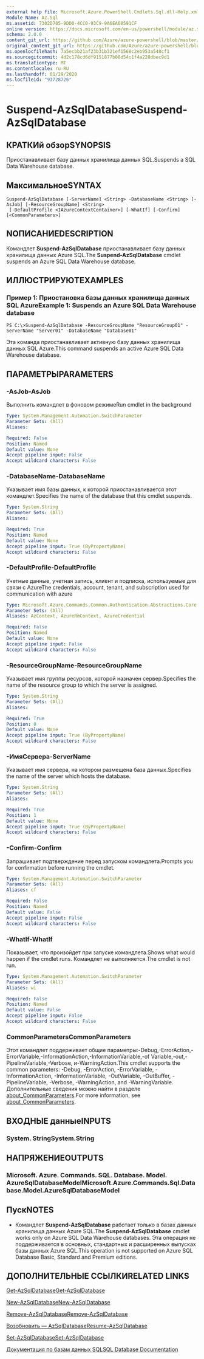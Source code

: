 ```yaml
---
external help file: Microsoft.Azure.PowerShell.Cmdlets.Sql.dll-Help.xml
Module Name: Az.Sql
ms.assetid: 7302D785-9DD0-4CC0-93C9-9A6EA60591CF
online version: https://docs.microsoft.com/en-us/powershell/module/az.sql/suspend-azsqldatabase
schema: 2.0.0
content_git_url: https://github.com/Azure/azure-powershell/blob/master/src/Sql/Sql/help/Suspend-AzSqlDatabase.md
original_content_git_url: https://github.com/Azure/azure-powershell/blob/master/src/Sql/Sql/help/Suspend-AzSqlDatabase.md
ms.openlocfilehash: 7a5ecbb21af23b31b321ef1568c2eb953a548cf1
ms.sourcegitcommit: 4d2c178cd6df9151877b08d54c1f4a228dbec9d1
ms.translationtype: MT
ms.contentlocale: ru-RU
ms.lasthandoff: 01/29/2020
ms.locfileid: "93728726"
---
```

# <span data-ttu-id="7db9f-101">Suspend-AzSqlDatabase</span><span class="sxs-lookup"><span data-stu-id="7db9f-101">Suspend-AzSqlDatabase</span></span>

## <span data-ttu-id="7db9f-102">КРАТКИй обзор</span><span class="sxs-lookup"><span data-stu-id="7db9f-102">SYNOPSIS</span></span>
<span data-ttu-id="7db9f-103">Приостанавливает базу данных хранилища данных SQL.</span><span class="sxs-lookup"><span data-stu-id="7db9f-103">Suspends a SQL Data Warehouse database.</span></span>

## <span data-ttu-id="7db9f-104">Максимальное</span><span class="sxs-lookup"><span data-stu-id="7db9f-104">SYNTAX</span></span>

```
Suspend-AzSqlDatabase [-ServerName] <String> -DatabaseName <String> [-AsJob] [-ResourceGroupName] <String>
 [-DefaultProfile <IAzureContextContainer>] [-WhatIf] [-Confirm] [<CommonParameters>]
```

## <span data-ttu-id="7db9f-105">NОПИСАНИЕ</span><span class="sxs-lookup"><span data-stu-id="7db9f-105">DESCRIPTION</span></span>
<span data-ttu-id="7db9f-106">Командлет **Suspend-AzSqlDatabase** приостанавливает базу данных хранилища данных Azure SQL.</span><span class="sxs-lookup"><span data-stu-id="7db9f-106">The **Suspend-AzSqlDatabase** cmdlet suspends an Azure SQL Data Warehouse database.</span></span>

## <span data-ttu-id="7db9f-107">ИЛЛЮСТРИРУЮТ</span><span class="sxs-lookup"><span data-stu-id="7db9f-107">EXAMPLES</span></span>

### <span data-ttu-id="7db9f-108">Пример 1: Приостановка базы данных хранилища данных SQL Azure</span><span class="sxs-lookup"><span data-stu-id="7db9f-108">Example 1: Suspends an Azure SQL Data Warehouse database</span></span>
```
PS C:\>Suspend-AzSqlDatabase -ResourceGroupName "ResourceGroup01" -ServerName "Server01" -DatabaseName "Database01"
```

<span data-ttu-id="7db9f-109">Эта команда приостанавливает активную базу данных хранилища данных SQL Azure.</span><span class="sxs-lookup"><span data-stu-id="7db9f-109">This command suspends an active Azure SQL Data Warehouse database.</span></span>

## <span data-ttu-id="7db9f-110">ПАРАМЕТРЫ</span><span class="sxs-lookup"><span data-stu-id="7db9f-110">PARAMETERS</span></span>

### <span data-ttu-id="7db9f-111">-AsJob</span><span class="sxs-lookup"><span data-stu-id="7db9f-111">-AsJob</span></span>
<span data-ttu-id="7db9f-112">Выполнить командлет в фоновом режиме</span><span class="sxs-lookup"><span data-stu-id="7db9f-112">Run cmdlet in the background</span></span>

```yaml
Type: System.Management.Automation.SwitchParameter
Parameter Sets: (All)
Aliases:

Required: False
Position: Named
Default value: None
Accept pipeline input: False
Accept wildcard characters: False
```

### <span data-ttu-id="7db9f-113">-DatabaseName</span><span class="sxs-lookup"><span data-stu-id="7db9f-113">-DatabaseName</span></span>
<span data-ttu-id="7db9f-114">Указывает имя базы данных, к которой приостанавливается этот командлет.</span><span class="sxs-lookup"><span data-stu-id="7db9f-114">Specifies the name of the database that this cmdlet suspends.</span></span>

```yaml
Type: System.String
Parameter Sets: (All)
Aliases:

Required: True
Position: Named
Default value: None
Accept pipeline input: True (ByPropertyName)
Accept wildcard characters: False
```

### <span data-ttu-id="7db9f-115">-DefaultProfile</span><span class="sxs-lookup"><span data-stu-id="7db9f-115">-DefaultProfile</span></span>
<span data-ttu-id="7db9f-116">Учетные данные, учетная запись, клиент и подписка, используемые для связи с Azure</span><span class="sxs-lookup"><span data-stu-id="7db9f-116">The credentials, account, tenant, and subscription used for communication with azure</span></span>

```yaml
Type: Microsoft.Azure.Commands.Common.Authentication.Abstractions.Core.IAzureContextContainer
Parameter Sets: (All)
Aliases: AzContext, AzureRmContext, AzureCredential

Required: False
Position: Named
Default value: None
Accept pipeline input: False
Accept wildcard characters: False
```

### <span data-ttu-id="7db9f-117">-ResourceGroupName</span><span class="sxs-lookup"><span data-stu-id="7db9f-117">-ResourceGroupName</span></span>
<span data-ttu-id="7db9f-118">Указывает имя группы ресурсов, которой назначен сервер.</span><span class="sxs-lookup"><span data-stu-id="7db9f-118">Specifies the name of the resource group to which the server is assigned.</span></span>

```yaml
Type: System.String
Parameter Sets: (All)
Aliases:

Required: True
Position: 0
Default value: None
Accept pipeline input: True (ByPropertyName)
Accept wildcard characters: False
```

### <span data-ttu-id="7db9f-119">-ИмяСервера</span><span class="sxs-lookup"><span data-stu-id="7db9f-119">-ServerName</span></span>
<span data-ttu-id="7db9f-120">Указывает имя сервера, на котором размещена база данных.</span><span class="sxs-lookup"><span data-stu-id="7db9f-120">Specifies the name of the server which hosts the database.</span></span>

```yaml
Type: System.String
Parameter Sets: (All)
Aliases:

Required: True
Position: 1
Default value: None
Accept pipeline input: True (ByPropertyName)
Accept wildcard characters: False
```

### <span data-ttu-id="7db9f-121">-Confirm</span><span class="sxs-lookup"><span data-stu-id="7db9f-121">-Confirm</span></span>
<span data-ttu-id="7db9f-122">Запрашивает подтверждение перед запуском командлета.</span><span class="sxs-lookup"><span data-stu-id="7db9f-122">Prompts you for confirmation before running the cmdlet.</span></span>

```yaml
Type: System.Management.Automation.SwitchParameter
Parameter Sets: (All)
Aliases: cf

Required: False
Position: Named
Default value: False
Accept pipeline input: False
Accept wildcard characters: False
```

### <span data-ttu-id="7db9f-123">-WhatIf</span><span class="sxs-lookup"><span data-stu-id="7db9f-123">-WhatIf</span></span>
<span data-ttu-id="7db9f-124">Показывает, что произойдет при запуске командлета.</span><span class="sxs-lookup"><span data-stu-id="7db9f-124">Shows what would happen if the cmdlet runs.</span></span>
<span data-ttu-id="7db9f-125">Командлет не выполняется.</span><span class="sxs-lookup"><span data-stu-id="7db9f-125">The cmdlet is not run.</span></span>

```yaml
Type: System.Management.Automation.SwitchParameter
Parameter Sets: (All)
Aliases: wi

Required: False
Position: Named
Default value: False
Accept pipeline input: False
Accept wildcard characters: False
```

### <span data-ttu-id="7db9f-126">CommonParameters</span><span class="sxs-lookup"><span data-stu-id="7db9f-126">CommonParameters</span></span>
<span data-ttu-id="7db9f-127">Этот командлет поддерживает общие параметры:-Debug,-ErrorAction,-ErrorVariable,-InformationAction,-InformationVariable,-of Variable,-out,-PipelineVariable,-Verbose, и-WarningAction.</span><span class="sxs-lookup"><span data-stu-id="7db9f-127">This cmdlet supports the common parameters: -Debug, -ErrorAction, -ErrorVariable, -InformationAction, -InformationVariable, -OutVariable, -OutBuffer, -PipelineVariable, -Verbose, -WarningAction, and -WarningVariable.</span></span> <span data-ttu-id="7db9f-128">Дополнительные сведения можно найти в разделе [about_CommonParameters](https://go.microsoft.com/fwlink/?LinkID=113216).</span><span class="sxs-lookup"><span data-stu-id="7db9f-128">For more information, see [about_CommonParameters](https://go.microsoft.com/fwlink/?LinkID=113216).</span></span>

## <span data-ttu-id="7db9f-129">ВХОДНЫЕ данные</span><span class="sxs-lookup"><span data-stu-id="7db9f-129">INPUTS</span></span>

### <span data-ttu-id="7db9f-130">System. String</span><span class="sxs-lookup"><span data-stu-id="7db9f-130">System.String</span></span>

## <span data-ttu-id="7db9f-131">НАПРЯЖЕНИЕ</span><span class="sxs-lookup"><span data-stu-id="7db9f-131">OUTPUTS</span></span>

### <span data-ttu-id="7db9f-132">Microsoft. Azure. Commands. SQL. Database. Model. AzureSqlDatabaseModel</span><span class="sxs-lookup"><span data-stu-id="7db9f-132">Microsoft.Azure.Commands.Sql.Database.Model.AzureSqlDatabaseModel</span></span>

## <span data-ttu-id="7db9f-133">Пуск</span><span class="sxs-lookup"><span data-stu-id="7db9f-133">NOTES</span></span>
* <span data-ttu-id="7db9f-134">Командлет **Suspend-AzSqlDatabase** работает только в базах данных хранилища данных Azure SQL.</span><span class="sxs-lookup"><span data-stu-id="7db9f-134">The **Suspend-AzSqlDatabase** cmdlet works only on Azure SQL Data Warehouse databases.</span></span> <span data-ttu-id="7db9f-135">Эта операция не поддерживается в основных, стандартных и расширенных выпусках базы данных Azure SQL.</span><span class="sxs-lookup"><span data-stu-id="7db9f-135">This operation is not supported on Azure SQL Database Basic, Standard and Premium editions.</span></span>

## <span data-ttu-id="7db9f-136">ДОПОЛНИТЕЛЬНЫЕ ССЫЛКИ</span><span class="sxs-lookup"><span data-stu-id="7db9f-136">RELATED LINKS</span></span>

[<span data-ttu-id="7db9f-137">Get-AzSqlDatabase</span><span class="sxs-lookup"><span data-stu-id="7db9f-137">Get-AzSqlDatabase</span></span>](./Get-AzSqlDatabase.md)

[<span data-ttu-id="7db9f-138">New-AzSqlDatabase</span><span class="sxs-lookup"><span data-stu-id="7db9f-138">New-AzSqlDatabase</span></span>](./New-AzSqlDatabase.md)

[<span data-ttu-id="7db9f-139">Remove-AzSqlDatabase</span><span class="sxs-lookup"><span data-stu-id="7db9f-139">Remove-AzSqlDatabase</span></span>](./Remove-AzSqlDatabase.md)

[<span data-ttu-id="7db9f-140">Возобновить — AzSqlDatabase</span><span class="sxs-lookup"><span data-stu-id="7db9f-140">Resume-AzSqlDatabase</span></span>](./Resume-AzSqlDatabase.md)

[<span data-ttu-id="7db9f-141">Set-AzSqlDatabase</span><span class="sxs-lookup"><span data-stu-id="7db9f-141">Set-AzSqlDatabase</span></span>](./Set-AzSqlDatabase.md)

[<span data-ttu-id="7db9f-142">Документация по базам данных SQL</span><span class="sxs-lookup"><span data-stu-id="7db9f-142">SQL Database Documentation</span></span>](https://docs.microsoft.com/azure/sql-database/)


